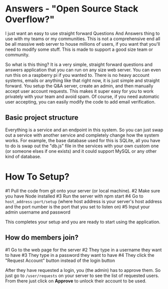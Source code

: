# Answers - "Open Source Stack Overflow?"
I just want an easy to use straight forward Questions And Answers thing to use with my teams or my communities. This is not a comprehensive end all be all massive web server to house millions of users, if you want that you'll need to modify some stuff. This is made to support a good size team or community.

So what is this thing? It is a very simple, straight forward questions and answers application that you can run on any size web server. You can even run this on a raspberry pi if you wanted to. There is no heavy account systems, emails or anything like that right now, it is just simple and straight forward. You setup the Q&A server, create an admin, and then manually accept user account requests. This makes it super easy for you to work privately with your team and avoid spam. Of course, if you need automatic user accepting, you can easily modify the code to add email verification.

## Basic project structure
Everything is a service and an endpoint in this system. So you can just swap out a service with another service and completely change how the system works. For example, the base database used for this is SQLite, all you have to do is swap out the "db.js" file in the services with your own custom one (or someone elses if one exists) and it could support MySQL or any other kind of database.

# How To Setup?
#1 Pull the code from git onto your server (or local machine).
#2 Make sure you have Node installed
#3 Run the server with npm start
#4 Go to `host_address:port/setup` (where host address is your server's host address and the port number is the port that you set to listen on)
#5 Input your admin username and password

This completes your setup and you are ready to start using the application.

## How do members join?
#1 Go to the web page for the server
#2 They type in a username they want to have
#3 They type in a password they want to have
#4 They click the "Request Account" button instead of the login button

After they have requested a login, you (the admin) has to approve them. So just go to `/user/requests` on your server to see the list of requested users. From there just click on **Approve** to unlock their account to be used.
